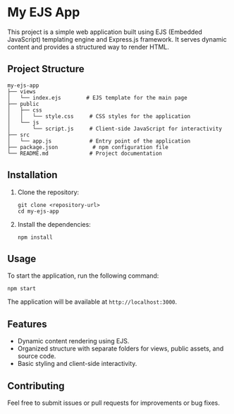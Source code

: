 # My EJS App

This project is a simple web application built using EJS (Embedded JavaScript) templating engine and Express.js framework. It serves dynamic content and provides a structured way to render HTML.

## Project Structure

```
my-ejs-app
├── views
│   └── index.ejs        # EJS template for the main page
├── public
│   ├── css
│   │   └── style.css     # CSS styles for the application
│   └── js
│       └── script.js     # Client-side JavaScript for interactivity
├── src
│   └── app.js            # Entry point of the application
├── package.json           # npm configuration file
└── README.md             # Project documentation
```

## Installation

1. Clone the repository:
   ```
   git clone <repository-url>
   cd my-ejs-app
   ```

2. Install the dependencies:
   ```
   npm install
   ```

## Usage

To start the application, run the following command:
```
npm start
```

The application will be available at `http://localhost:3000`.

## Features

- Dynamic content rendering using EJS.
- Organized structure with separate folders for views, public assets, and source code.
- Basic styling and client-side interactivity.

## Contributing

Feel free to submit issues or pull requests for improvements or bug fixes.